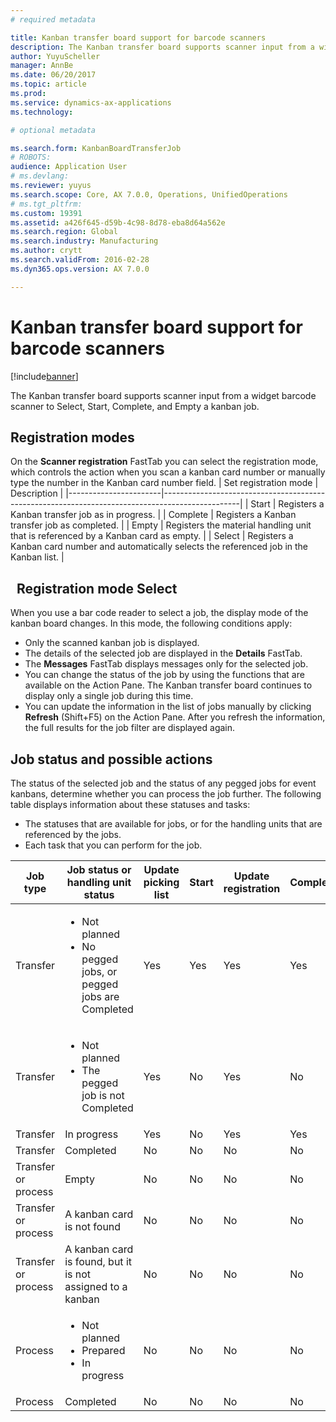 ```yaml
---
# required metadata

title: Kanban transfer board support for barcode scanners
description: The Kanban transfer board supports scanner input from a widget barcode scanner to Select, Start, Complete, and Empty a kanban job.
author: YuyuScheller
manager: AnnBe
ms.date: 06/20/2017
ms.topic: article
ms.prod: 
ms.service: dynamics-ax-applications
ms.technology: 

# optional metadata

ms.search.form: KanbanBoardTransferJob
# ROBOTS: 
audience: Application User
# ms.devlang: 
ms.reviewer: yuyus
ms.search.scope: Core, AX 7.0.0, Operations, UnifiedOperations
# ms.tgt_pltfrm: 
ms.custom: 19391
ms.assetid: a426f645-d59b-4c98-8d78-eba8d64a562e
ms.search.region: Global
ms.search.industry: Manufacturing
ms.author: crytt
ms.search.validFrom: 2016-02-28
ms.dyn365.ops.version: AX 7.0.0

---
```


# Kanban transfer board support for barcode scanners

[!include[banner](../includes/banner.md)]


The Kanban transfer board supports scanner input from a widget barcode scanner to Select, Start, Complete, and Empty a kanban job.

Registration modes
------------------

On the **Scanner registration** FastTab you can select the registration mode, which controls the action when you scan a kanban card number or manually type the number in the Kanban card number field.
| Set registration mode | Description                                                                                     |
|-----------------------|-------------------------------------------------------------------------------------------------|
| Start                 | Registers a Kanban transfer job as in progress.                                                 |
| Complete              | Registers a Kanban transfer job as completed.                                                   |
| Empty                 | Registers the material handling unit that is referenced by a Kanban card as empty.              |
| Select                | Registers a Kanban card number and automatically selects the referenced job in the Kanban list. |

 
Registration mode Select
------------------------

When you use a bar code reader to select a job, the display mode of the kanban board changes. In this mode, the following conditions apply:

-   Only the scanned kanban job is displayed.
-   The details of the selected job are displayed in the **Details** FastTab.
-   The **Messages** FastTab displays messages only for the selected job.
-   You can change the status of the job by using the functions that are available on the Action Pane. The Kanban transfer board continues to display only a single job during this time.
-   You can update the information in the list of jobs manually by clicking **Refresh** (Shift+F5) on the Action Pane. After you refresh the information, the full results for the job filter are displayed again.

## Job status and possible actions
The status of the selected job and the status of any pegged jobs for event kanbans, determine whether you can process the job further. The following table displays information about these statuses and tasks:
-   The statuses that are available for jobs, or for the handling units that are referenced by the jobs.
-   Each task that you can perform for the job.

<table>
<colgroup>
<col width="12%" />
<col width="12%" />
<col width="12%" />
<col width="12%" />
<col width="12%" />
<col width="12%" />
<col width="12%" />
<col width="12%" />
</colgroup>
<thead>
<tr class="header">
<th>Job type</th>
<th>Job status or handling unit status</th>
<th>Update picking list</th>
<th>Start</th>
<th>Update registration</th>
<th>Complete</th>
<th>Empty</th>
<th>Create event kanbans</th>
</tr>
</thead>
<tbody>
<tr class="odd">
<td>Transfer</td>
<td><ul>
<li>Not planned</li>
<li>No pegged jobs, or pegged jobs are Completed</li>
</ul></td>
<td>Yes</td>
<td>Yes</td>
<td>Yes</td>
<td>Yes</td>
<td>No</td>
<td>Yes</td>
</tr>
<tr class="even">
<td>Transfer</td>
<td><ul>
<li>Not planned</li>
<li>The pegged job is not Completed</li>
</ul></td>
<td>Yes</td>
<td>No</td>
<td>Yes</td>
<td>No</td>
<td>No</td>
<td>No</td>
</tr>
<tr class="odd">
<td>Transfer</td>
<td>In progress</td>
<td>Yes</td>
<td>No</td>
<td>Yes</td>
<td>Yes</td>
<td>No</td>
<td>No</td>
</tr>
<tr class="even">
<td>Transfer</td>
<td>Completed</td>
<td>No</td>
<td>No</td>
<td>No</td>
<td>No</td>
<td>Yes</td>
<td>No</td>
</tr>
<tr class="odd">
<td>Transfer or process</td>
<td>Empty</td>
<td>No</td>
<td>No</td>
<td>No</td>
<td>No</td>
<td>No</td>
<td>No</td>
</tr>
<tr class="even">
<td>Transfer or process</td>
<td>A kanban card is not found</td>
<td>No</td>
<td>No</td>
<td>No</td>
<td>No</td>
<td>No</td>
<td>No</td>
</tr>
<tr class="odd">
<td>Transfer or process</td>
<td>A kanban card is found, but it is not assigned to a kanban</td>
<td>No</td>
<td>No</td>
<td>No</td>
<td>No</td>
<td>No</td>
<td>No</td>
</tr>
<tr class="even">
<td>Process</td>
<td><ul>
<li>Not planned</li>
<li>Prepared</li>
<li>In progress</li>
</ul></td>
<td>No</td>
<td>No</td>
<td>No</td>
<td>No</td>
<td>No</td>
<td>No</td>
</tr>
<tr class="odd">
<td>Process</td>
<td>Completed</td>
<td>No</td>
<td>No</td>
<td>No</td>
<td>No</td>
<td>No</td>
<td>No</td>
</tr>
</tbody>
</table>





